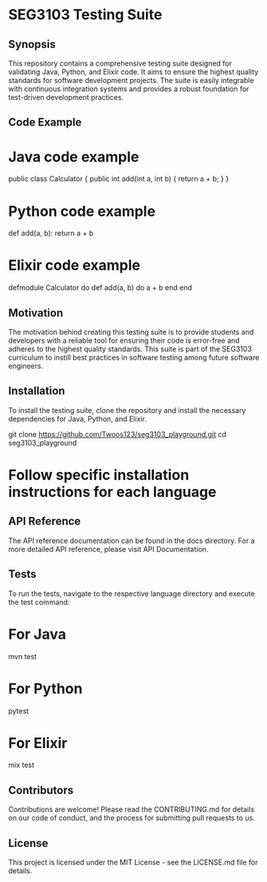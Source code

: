 # SEG3103 Testing Suite

## Synopsis

This repository contains a comprehensive testing suite designed for validating Java, Python, and Elixir code. It aims to ensure the highest quality standards for software development projects. The suite is easily integrable with continuous integration systems and provides a robust foundation for test-driven development practices.

## Code Example

# Java code example
public class Calculator {
    public int add(int a, int b) {
        return a + b;
    }
}

# Python code example
def add(a, b):
    return a + b

# Elixir code example
defmodule Calculator do
  def add(a, b) do
    a + b
  end
end

## Motivation
The motivation behind creating this testing suite is to provide students and developers with a reliable tool for ensuring their code is error-free and adheres to the highest quality standards. This suite is part of the SEG3103 curriculum to instill best practices in software testing among future software engineers.

## Installation
To install the testing suite, clone the repository and install the necessary dependencies for Java, Python, and Elixir.

git clone https://github.com/Twoos123/seg3103_playground.git
cd seg3103_playground
# Follow specific installation instructions for each language

## API Reference
The API reference documentation can be found in the docs directory. For a more detailed API reference, please visit API Documentation.

## Tests
To run the tests, navigate to the respective language directory and execute the test command:

# For Java
mvn test

# For Python
pytest

# For Elixir
mix test

## Contributors
Contributions are welcome! Please read the CONTRIBUTING.md for details on our code of conduct, and the process for submitting pull requests to us.

## License
This project is licensed under the MIT License - see the LICENSE.md file for details.

